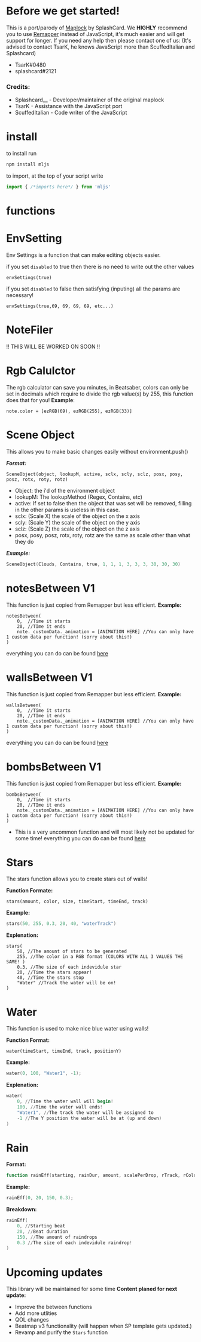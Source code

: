 # Before we get started!
This is a port/parody of [Maplock](https://github.com/Splashcard04/MapLock) by SplashCard. We **HIGHLY** recommend you to use [Remapper](https://github.com/Swifter1243/ReMapper) instead of JavaScript, it's much easier and will get support for longer. If you need any help then please contact one of us: (It's advised to contact TsarK, he knows JavaScript more than ScuffedItalian and Splashcard)

* TsarK#0480
* splashcard#2121

### Credits:

* Splashcard__ - Developer/maintainer of the original maplock
* TsarK - Assistance with the JavaScript port
* ScuffedItalian - Code writer of the JavaScript

# install

to install run 
```powershell
npm install mljs
```
to import, at the top of your script write
```js
import { /*imports here*/ } from 'mljs'
```
# functions
# EnvSetting
Env Settings is a function that can make editing objects easier.

if you set ```disabled``` to true then there is no need to write out the other values


```
envSettings(true)
```

if you set ```disabled``` to false then satisfying (inputing) all the params are necessary!

```
envSettings(true,69, 69, 69, 69, etc...)
```

# NoteFiler
!! THIS WILL BE WORKED ON SOON !!

# Rgb Calulctor
The rgb calculator can save you minutes, in Beatsaber, colors
can only be set in decimals which require to divide the rgb
value(s) by 255, this function does that for you!
**Example**:
```
note.color = [ezRGB(69), ezRGB(255), ezRGB(33)]
```

# Scene Object
This allows you to make basic changes easily without environment.push()

***Format:***
```
SceneObject(object, lookupM, active, sclx, scly, sclz, posx, posy, posz, rotx, roty, rotz)
```
* Object: the i'd of the environment object
* lookupM: The lookupMethod (Regex, Contains, etc)
* active: If set to false then the object that was set will be removed, filling in the other params is useless in this case.
* sclx: (Scale X) the scale of the object on the x axis
* scly: (Scale Y) the scale of the object on the y axis
* sclz: (Scale Z) the scale of the object on the z axis
* posx, posy, posz, rotx, roty, rotz are the same as scale other than what they do

***Example:***
```powershell
SceneObject(Clouds, Contains, true, 1, 1, 1, 3, 3, 3, 30, 30, 30)
```

# notesBetween V1
This function is just copied from Remapper but less efficient.
**Example:**
```
notesBetween(
    0,  //Time it starts
    20, //TIme it ends
    note._customData._animation = [ANIMATION HERE] //You can only have 1 custom data per function! (sorry about this!)
)
```

everything you can do can be found [here](https://github.com/Aeroluna/Heck/wiki/AnimationProperties)

# wallsBetween V1
This function is just copied from Remapper but less efficient.
**Example:**
```
wallsBetween(
    0,  //Time it starts
    20, //TIme it ends
    note._customData._animation = [ANIMATION HERE] //You can only have 1 custom data per function! (sorry about this!)
)
```

everything you can do can be found [here](https://github.com/Aeroluna/Heck/wiki/AnimationProperties)


# bombsBetween V1
This function is just copied from Remapper but less efficient.
**Example:**
```
bombsBetween(
    0,  //Time it starts
    20, //TIme it ends
    note._customData._animation = [ANIMATION HERE] //You can only have 1 custom data per function! (sorry about this!)
)
```
* This is a very uncommon function and will most likely not be updated for some time!
everything you can do can be found [here](https://github.com/Aeroluna/Heck/wiki/AnimationProperties)

# Stars
The stars function allows you to create stars out of walls!

**Function Formate:**
```
stars(amount, color, size, timeStart, timeEnd, track)
```

**Example:**
```powershell
stars(50, 255, 0.3, 20, 40, "waterTrack")
```

**Explenation:**
```
stars(
    50, //The amount of stars to be generated
    255, //The color in a RGB format (COLORS WITH ALL 3 VALUES THE SAME! )
    0.3, //The size of each indevidule star
    20, //Time the stars appear!
    40, //Time the stars stop
    "Water" //Track the water will be on!
)
```

# Water 
This function is used to make nice blue water using walls!

**Function Format:**
```
water(timeStart, timeEnd, track, positionY)
```

**Example:**
```powershell
water(0, 100, "Water1", -1);
```
**Explenation:**
```powershell
water(
    0, //Time the water wall will begin!
    100, //Time the water wall ends!
    "Water1", //The track the water will be assigned to
    -1 //The Y position the water will be at (up and down)
)
```



# Rain
**Format:**
```powershell
function rainEff(starting, rainDur, amount, scalePerDrop, rTrack, rColor)
```
**Example:**
```powershell
rainEff(0, 20, 150, 0.3);
```
**Breakdown:**

```powershell
rainEff(
    0, //Starting beat
    20, //Beat duration
    150, //The amount of raindrops
    0.3 //The size of each indevidule raindrop!
)
```

# Upcoming updates
This library will be maintained for some time
**Content planed for next update:**
* Improve the between functions
* Add more utlities
* QOL changes
* Beatmap v3 functionality (will happen when SP template gets updated.)
* Revamp and purify the ```Stars``` function
